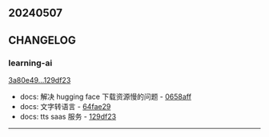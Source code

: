 ## 20240507

## CHANGELOG

### learning-ai

[3a80e49...129df23](https://github.com/zhbhun/learning-ai/compare/3a80e49...129df23)

* docs: 解决 hugging face 下载资源慢的问题 - [0658aff](https://github.com/zhbhun/learning-ai/commit/0658affe2efac9a1cb856087baab93bbb94d0228)
* docs: 文字转语言 - [64fae29](https://github.com/zhbhun/learning-ai/commit/64fae2954831ca8a33c4f8a2e4eea3374114079b)
* docs: tts saas 服务 - [129df23](https://github.com/zhbhun/learning-ai/commit/129df234d06749d7d451184533609388fe8941a5)

---

